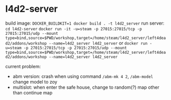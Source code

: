 # l4d2-server
build image:
`DOCKER_BUILDKIT=1 docker build . -t l4d2_server`
run server:
`cd l4d2-server`
`docker run -it -u=steam -p 27015:27015/tcp -p 27015:27015/udp --mount type=bind,source=$PWD/workshop,target=/home/steam/l4d2_server/left4dead2/addons/workshop --name=l4d2_server l4d2_server`
or
`docker run -u=steam -p 27015:27015/tcp -p 27015:27015/udp --mount type=bind,source=$PWD/workshop,target=/home/steam/l4d2_server/left4dead2/addons/workshop --name=l4d2_server l4d2_server`

current problem:
* abm version:
crash when using command `/abm-mk 4 2`, `/abm-model` change model to zoy
* multislot:
when enter the safe house, change to random(?) map other than continue map
